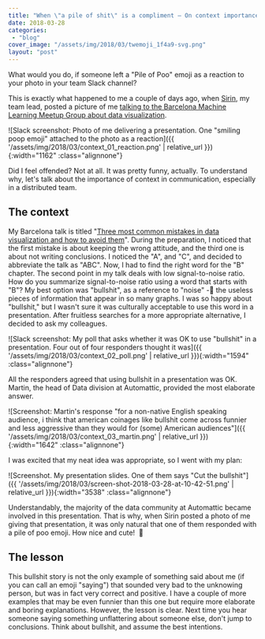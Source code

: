 ```yaml
---
title: "When \"a pile of shit\" is a compliment — On context importance in remote communication"
date: 2018-03-28
categories: 
 - "blog"
cover_image: "/assets/img/2018/03/twemoji_1f4a9-svg.png"
layout: "post"
---
```


What would you do, if someone left a "Pile of Poo" emoji as a reaction to your photo in your team Slack channel?

This is exactly what happened to me a couple of days ago, when [Sirin](https://twitter.com/sirin_serene), my team lead, posted a picture of me [talking to the Barcelona Machine Learning Meetup Group about data visualization](http://gorelik.net/2018/03/21/three-most-common-mistakes-in-data-visualization-%e2%80%a8and-how-to-avoid-them-now-the-slides/).

![Slack screenshot: Photo of me delivering a presentation. One "smiling poop emoji" attached to the photo as a reaction]({{ '/assets/img/2018/03/context_01_reaction.png' | relative_url }}){:width="1162" :class="alignnone"}

Did I feel offended? Not at all. It was pretty funny, actually. To understand why, let's talk about the importance of context in communication, especially in a distributed team.

## The context

My Barcelona talk is titled "[Three most common mistakes in data visualization and how to avoid them](http://gorelik.net/2018/03/21/three-most-common-mistakes-in-data-visualization-%e2%80%a8and-how-to-avoid-them-now-the-slides/)". During the preparation, I noticed that the first mistake is about keeping the wrong attitude, and the third one is about not writing conclusions. I noticed the "A", and "C", and decided to abbreviate the talk as "ABC". Now, I had to find the right word for the "B" chapter. The second point in my talk deals with low signal-to-noise ratio. How do you summarize signal-to-noise ratio using a word that starts with "B"? My best option was "bullshit", as a reference to "noise" - the useless pieces of information that appear in so many graphs. I was so happy about "bullshit," but I wasn't sure it was culturally acceptable to use this word in a presentation. After fruitless searches for a more appropriate alternative, I decided to ask my colleagues.

![Slack screenshot: My poll that asks whether it was OK to use "bullshit" in a presentation. Four out of four responders thought it was]({{ '/assets/img/2018/03/context_02_poll.png' | relative_url }}){:width="1594" :class="alignnone"}

All the responders agreed that using bullshit in a presentation was OK. Martin, the head of Data division at Automattic, provided the most elaborate answer.

![Screenshot: Martin's response "for a non-native English speaking audience, i think that american coinages like bullshit come across funnier and less aggressive than they would for (some) American audiences"]({{ '/assets/img/2018/03/context_03_martin.png' | relative_url }}){:width="1642" :class="alignnone"}

I was excited that my neat idea was appropriate, so I went with my plan:

![Screenshot. My presentation slides. One of them says "Cut the bullshit"]({{ '/assets/img/2018/03/screen-shot-2018-03-28-at-10-42-51.png' | relative_url }}){:width="3538" :class="alignnone"}

Understandably, the majority of the data community at Automattic became involved in this presentation. That is why, when Sirin posted a photo of me giving that presentation, it was only natural that one of them responded with a pile of poo emoji. How nice and cute!  <span class="emoji">💩</span>

## The lesson

This bullshit story is not the only example of something said about me (if you can call an emoji "saying") that sounded very bad to the unknowing person, but was in fact very correct and positive. I have a couple of more examples that may be even funnier than this one but require more elaborate and boring explanations.
However, the lesson is clear. Next time you hear someone saying something unflattering about someone else, don't jump to conclusions. Think about bullshit, and assume the best intentions.
